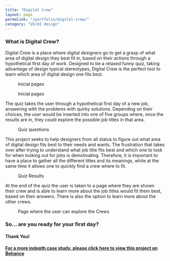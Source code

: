 ```yaml
---
title: "Digital Crew"
layout: page
permalink: "/portfolio/digital-crew/"
category: "UX/UI design"
---
```


<article>
<h3>What is Digital Crew?</h3>

<p>Digital Crew is a place where digital designers go to get a grasp of what area of digital design they best fit in, based on their actions through a hypothetical first day of work.
Designed to be a relaxed funny quiz, taking advantage of design typical stereotypes, Digital Crew is the perfect tool to learn which area of digital design one fits best.</p>

<div>
<figure>
<img>
<figcaption>Inicial pages</figcaption>
</figure>
<figure>
<img>
<figcaption>Inicial pages</figcaption>
</figure>
</div>

<p>The quiz takes the user through a hypothetical first day of a new job, answering with the problems with quirky solutions. Depending on their choices, the user would be inserted into one of five groups where, once the results are in, they could explore the possible job titles in that area.</p>

<figure>
<img>
<figcaption>Quiz questions</figcaption>
</figure>

<p>This project seeks to help designers from all status to figure out what area of digital design fits best to their needs and wants. The frustration that takes over after trying to understand what job title fits best and which one to look for when looking out for jobs is demotivating. Therefore, it is important to have a place to gather all the different titles and its meanings, while at the same time it allows one to quickly find a crew where to fit.</p>

<figure>
<img>
<figcaption>Quiz Results</figcaption>
</figure>

<p>At the end of the quiz the user is taken to a page where they are shown their crew and is able to learn more about the job titles would fit them best, based on their answers. There is also the option to learn more about the other crews.</p>

<figure>
<img>
<figcaption>Page where the user can explore the Crews</figcaption>
</figure>

<h3>So... are you ready for your first day?</h3>

<h4>Thank You!</h4>
<a href="https://www.behance.net/gallery/111318737/Digital-Crew-A-Quiz-for-Designers" target="_blank"><h4>For a more indepth case study, please click here to view this project on Behance</h4></a>

</article>